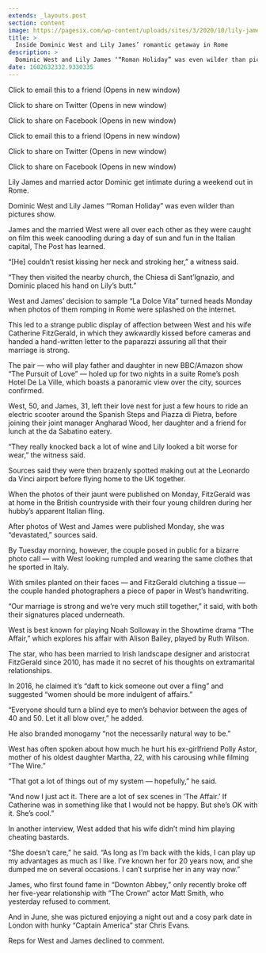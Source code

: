 ```yaml
--- 
extends: _layouts.post 
section: content 
image: https://pagesix.com/wp-content/uploads/sites/3/2020/10/lily-james-dominic-west-1.jpg?quality=90&strip=all&w=1200 
title: > 
  Inside Dominic West and Lily James’ romantic getaway in Rome 
description: > 
  Dominic West and Lily James ‘“Roman Holiday” was even wilder than pictures show.James and the married West were all over each other as they were caught on film this week canoodling during a day of sun and fun in the Italian capital, The Post has learned.“They really knocked back a lot of wine and Lily looked a bit worse for wear,” the witness said.After photos of West and James were published Monday, she was “devastated,” sources said.Reps for West and James declined to comment. 
date: 1602632332.9330335 
--- 
```

Click to email this to a friend (Opens in new window)

Click to share on Twitter (Opens in new window)

Click to share on Facebook (Opens in new window)

Click to email this to a friend (Opens in new window)

Click to share on Twitter (Opens in new window)

Click to share on Facebook (Opens in new window)

Lily James and married actor Dominic get intimate during a weekend out in Rome.

Dominic West and Lily James ‘“Roman Holiday” was even wilder than pictures show.

James and the married West were all over each other as they were caught on film this week canoodling during a day of sun and fun in the Italian capital, The Post has learned.

“[He] couldn’t resist kissing her neck and stroking her,” a witness said.

“They then visited the nearby church, the Chiesa di Sant’Ignazio, and Dominic placed his hand on Lily’s butt.”

West and James’ decision to sample “La Dolce Vita” turned heads Monday when photos of them romping in Rome were splashed on the internet.

This led to a strange public display of affection between West and his wife Catherine FitzGerald, in which they awkwardly kissed before cameras and handed a hand-written letter to the paparazzi assuring all that their marriage is strong.

The pair — who will play father and daughter in new BBC/Amazon show “The Pursuit of Love” — holed up for two nights in a suite Rome’s posh Hotel De La Ville, which boasts a panoramic view over the city, sources confirmed.

West, 50, and James, 31, left their love nest for just a few hours to ride an electric scooter around the Spanish Steps and Piazza di Pietra, before joining their joint manager Angharad Wood, her daughter and a friend for lunch at the da Sabatino eatery.

“They really knocked back a lot of wine and Lily looked a bit worse for wear,” the witness said.

Sources said they were then brazenly spotted making out at the Leonardo da Vinci airport before flying home to the UK together.

When the photos of their jaunt were published on Monday, FitzGerald was at home in the British countryside with their four young children during her hubby’s apparent Italian fling.

After photos of West and James were published Monday, she was “devastated,” sources said.

By Tuesday morning, however, the couple posed in public for a bizarre photo call — with West looking rumpled and wearing the same clothes that he sported in Italy.

With smiles planted on their faces — and FitzGerald clutching a tissue — the couple handed photographers a piece of paper in West’s handwriting.

“Our marriage is strong and we’re very much still together,” it said, with both their signatures placed underneath.

West is best known for playing Noah Solloway in the Showtime drama “The Affair,” which explores his affair with Alison Bailey, played by Ruth Wilson.

The star, who has been married to Irish landscape designer and aristocrat FitzGerald since 2010, has made it no secret of his thoughts on extramarital relationships.

In 2016, he claimed it’s “daft to kick someone out over a fling” and suggested “women should be more indulgent of affairs.”

“Everyone should turn a blind eye to men’s behavior between the ages of 40 and 50. Let it all blow over,” he added.

He also branded monogamy “not the necessarily natural way to be.”

West has often spoken about how much he hurt his ex-girlfriend Polly Astor, mother of his oldest daughter Martha, 22, with his carousing while filming “The Wire.”

“That got a lot of things out of my system — hopefully,” he said.

“And now I just act it. There are a lot of sex scenes in ‘The Affair.’ If Catherine was in something like that I would not be happy. But she’s OK with it. She’s cool.”

In another interview, West added that his wife didn’t mind him playing cheating bastards.

“She doesn’t care,” he said. “As long as I’m back with the kids, I can play up my advantages as much as I like. I’ve known her for 20 years now, and she dumped me on several occasions. I can’t surprise her in any way now.”

James, who first found fame in “Downton Abbey,” only recently broke off her five-year relationship with “The Crown” actor Matt Smith, who yesterday refused to comment.

And in June, she was pictured enjoying a night out and a cosy park date in London with hunky “Captain America” star Chris Evans.

Reps for West and James declined to comment.